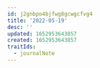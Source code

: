 ```yaml
---
id: j2gnbpo4bjfwg8gcwgcfvg4
title: '2022-05-19'
desc: ''
updated: 1652953643857
created: 1652953643857
traitIds:
  - journalNote
---
```



